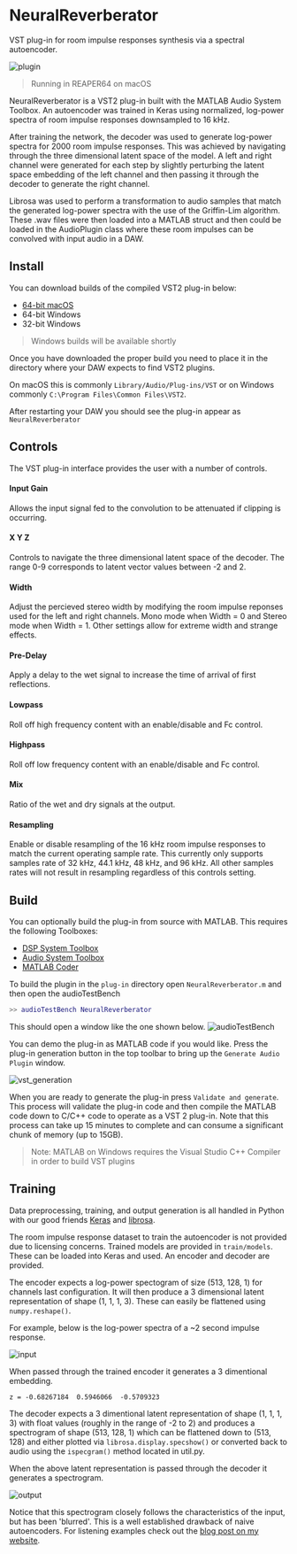 # NeuralReverberator
VST plug-in for room impulse responses synthesis via a spectral autoencoder.

![plugin](img/plugin.png)
> Running in REAPER64 on macOS

NeuralReverberator is a VST2 plug-in built with the MATLAB Audio System Toolbox. An autoencoder was trained in Keras using normalized, log-power spectra of room impulse responses downsampled to 16 kHz. 

After training the network, the decoder was used to generate log-power spectra for 2000 room impulse responses. This was achieved by navigating through the three dimensional latent space of the model. A left and right channel were generated for each step by slightly perturbing the latent space embedding of the left channel and then passing it through the decoder to generate the right channel. 

Librosa was used to perform a transformation to audio samples that match the generated log-power spectra with the use of the Griffin-Lim algorithm. These .wav files were then loaded into a MATLAB struct and then could be loaded in the AudioPlugin class where these room impulses can be convolved with input audio in a DAW.

## Install
You can download builds of the compiled VST2 plug-in below:
* [64-bit macOS](https://drive.google.com/open?id=1V4gkSTsCwdWzbczlKe73U6t86WilxElq)
* 64-bit Windows
* 32-bit Windows
> Windows builds will be available shortly

Once you have downloaded the proper build you need to place it in the directory where your DAW expects to find VST2 plugins. 

On macOS this is commonly `Library/Audio/Plug-ins/VST` 
or on Windows commonly `C:\Program Files\Common Files\VST2`.

After restarting your DAW you should see the plug-in appear as `NeuralReverberator`

## Controls
The VST plug-in interface provides the user with a number of controls.

#### Input Gain 
Allows the input signal fed to the convolution to be attenuated if clipping is occurring.
#### X Y Z
Controls to navigate the three dimensional latent space of the decoder. The range 0-9 corresponds to latent vector values between -2 and 2.
#### Width
Adjust the percieved stereo width by modifying the room impulse reponses used for the left and right channels. Mono mode when Width = 0 and Stereo mode when Width = 1. 
Other settings allow for extreme width and strange effects. 
#### Pre-Delay
Apply a delay to the wet signal to increase the time of arrival of first reflections.
#### Lowpass
Roll off high frequency content with an enable/disable and Fc control.
#### Highpass
Roll off low frequency content with an enable/disable and Fc control.
#### Mix
Ratio of the wet and dry signals at the output.
#### Resampling
Enable or disable resampling of the 16 kHz room impulse responses to match the current operating sample rate. This currently only supports samples rate of 32 kHz, 44.1 kHz, 48 kHz, and 96 kHz. All other samples rates will not result in resampling regardless of this controls setting. 

## Build
You can optionally build the plug-in from source with MATLAB.
This requires the following Toolboxes:
* [DSP System Toolbox](https://www.mathworks.com/products/dsp-system.html)
* [Audio System Toolbox](https://www.mathworks.com/products/audio-system.html)
* [MATLAB Coder](https://www.mathworks.com/products/matlab-coder.html)

To build the plugin in the `plug-in` directory open `NeuralReverberator.m` and then open the audioTestBench

```matlab
>> audioTestBench NeuralReverberator
```

This should open a window like the one shown below.
![audioTestBench](img/audioTestBench.png)

You can demo the plug-in as MATLAB code if you would like. Press the plug-in generation button in the top toolbar to bring up the `Generate Audio Plugin` window.

![vst_generation](img/vst_generation.png)

When you are ready to generate the plug-in press `Validate and generate`. This process will validate the plug-in code and then compile the MATLAB code down to C/C++ code to operate as a VST 2 plug-in. Note that this process can take up 15 minutes to complete and can consume a significant chunk of memory (up to 15GB).

> Note: MATLAB on Windows requires the Visual Studio C++ Compiler in order to build VST plugins

## Training
Data preprocessing, training, and output generation is all handled in Python with our good friends [Keras](https://keras.io/) and [librosa](https://librosa.github.io/librosa/). 

The room impulse response dataset to train the autoencoder is not provided due to licensing concerns. Trained models are provided in `train/models`. These can be loaded into Keras and used. An encoder and decoder are provided. 

The encoder expects a log-power spectogram of size (513, 128, 1) for channels last configuration. It will then produce a 3 dimensional latent representation of shape (1, 1, 1, 3). These can easily be flattened using `numpy.reshape()`. 

For example, below is the log-power spectra of a ~2 second impulse response.

![input](img/input.png)

When passed through the trained encoder it generates a 3 dimentional embedding.

`z = -0.68267184  0.5946066  -0.5709323`

The decoder expects a 3 dimentional latent representation of shape (1, 1, 1, 3) with float values (roughly in the range of -2 to 2) and produces a spectrogram of shape (513, 128, 1) which can be flattened down to (513, 128) and either plotted via `librosa.display.specshow()` or converted back to audio using the `ispecgram()` method located in util.py.

When the above latent representation is passed through the decoder it generates a spectrogram.

![output](img/output.png)

Notice that this spectrogram closely follows the characteristics of the input, but has been 'blurred'. This is a well established drawback of naive autoencoders. For listening examples check out the [blog post on my website]().